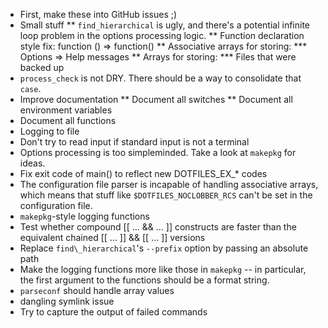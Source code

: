 * First, make these into GitHub issues ;)
* Small stuff
** `find_hierarchical` is ugly, and there's a potential infinite loop problem
   in the options processing logic.
** Function declaration style fix: function () => function()
** Associative arrays for storing:
*** Options => Help messages
** Arrays for storing:
*** Files that were backed up
* `process_check` is not DRY.  There should be a way to consolidate that
  `case`.
* Improve documentation
** Document all switches
** Document all environment variables
* Document all functions
* Logging to file
* Don't try to read input if standard input is not a terminal
* Options processing is too simpleminded.  Take a look at `makepkg` for ideas.
* Fix exit code of main() to reflect new DOTFILES_EX_* codes
* The configuration file parser is incapable of handling associative arrays,
  which means that stuff like `$DOTFILES_NOCLOBBER_RCS` can't be set in the
  configuration file.
* `makepkg`-style logging functions
* Test whether compound [[ ... && ... ]] constructs are faster than the
  equivalent chained [[ ... ]] && [[ ... ]] versions
* Replace `find\_hierarchical`'s `--prefix` option by passing an absolute path
* Make the logging functions more like those in `makepkg` -- in particular, the
  first argument to the functions should be a format string.
* `parseconf` should handle array values
* dangling symlink issue
* Try to capture the output of failed commands
